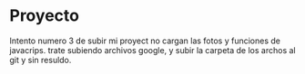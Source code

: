 # Proyecto
Intento numero 3 de subir mi proyect
no  cargan las fotos y funciones de javacrips. trate subiendo archivos google, y subir la carpeta de los archos al git y sin resuldo.
